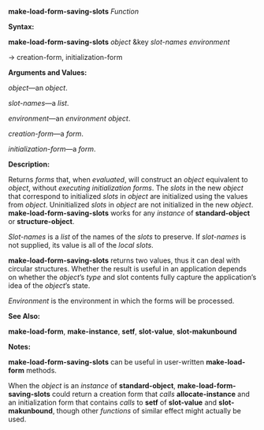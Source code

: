 **make-load-form-saving-slots** *Function* 



**Syntax:** 



**make-load-form-saving-slots** *object* &amp;key *slot-names environment* 



→ creation-form, initialization-form 



**Arguments and Values:** 



*object*—an *object*. 



*slot-names*—a *list*. 



*environment*—an *environment object*. 



*creation-form*—a *form*. 



*initialization-form*—a *form*. 



**Description:** 



Returns *forms* that, when *evaluated*, will construct an *object* equivalent to *object*, without *executing initialization forms*. The *slots* in the new *object* that correspond to initialized *slots* in *object* are initialized using the values from *object*. Uninitialized *slots* in *object* are not initialized in the new *object*. **make-load-form-saving-slots** works for any *instance* of **standard-object** or **structure-object**. 







 



 



*Slot-names* is a *list* of the names of the *slots* to preserve. If *slot-names* is not supplied, its value is all of the *local slots*. 



**make-load-form-saving-slots** returns two values, thus it can deal with circular structures. Whether the result is useful in an application depends on whether the *object*’s *type* and slot contents fully capture the application’s idea of the *object*’s state. 



*Environment* is the environment in which the forms will be processed. 



**See Also:** 



**make-load-form**, **make-instance**, **setf**, **slot-value**, **slot-makunbound** 



**Notes:** 



**make-load-form-saving-slots** can be useful in user-written **make-load-form** methods. 



When the *object* is an *instance* of **standard-object**, **make-load-form-saving-slots** could return a creation form that *calls* **allocate-instance** and an initialization form that contains *calls* to **setf** of **slot-value** and **slot-makunbound**, though other *functions* of similar effect might actually be used. 




